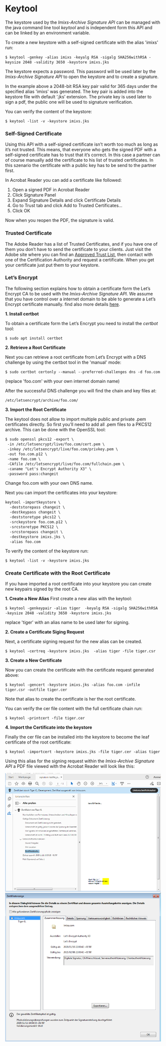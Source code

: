 # Keytool

The keystore used by the *Imixs-Archive Signature API* can be managed with the java command line tool *keytool* and is independent form this API and can be linked by an environment variable. 

To create a new  keystore with a self-signed certificate with the alias 'imixs' run:


	$ keytool -genkey -alias imixs -keyalg RSA -sigalg SHA256withRSA -keysize 2048 -validity 3650 -keystore imixs.jks

The keystore expects a password. This password will be used later by the *Imixs-Archive Signature API* to open the keystore and to create a signature.

In the example above a 2048-bit RSA key pair valid for 365 days under the specified alias 'imixs' was generated. 
 The key pair is added into the keystore file with default ‘.jks’ extension. The private key is used later to sign a pdf, the public one will be used to signature verification. 
 
You can verify the content of the keystore:

	$ keytool -list -v -keystore imixs.jks

### Self-Signed Certificate

Using this API with a self-signed certificate isn’t worth too much as long as it’s not trusted. This means, that everyone who gets the signed PDF with a self-signed certificate has to trust that it’s correct. In this case a partner can of course manually add the certificate to his list of trusted certificates. In this szenario the certificate with a public key has to be send to the partner first. 

In Acrobat Reader you can add a certificate like followed:

 1. Open a signed PDF in Acrobat Reader
 2. Click Signature Panel
 3. Expand Signature Details and click Certificate Details
 4. Go to Trust tab and click Add to Trusted Certificates…
 5. Click OK

Now when you reopen the PDF, the signature is valid.

### Trusted Certificate

The Adobe Reader has a list of  Trusted Certificates, and if you have one of them you don’t have to send the certificate to your clients. Just visit the Adobe site where you can find an [Approved Trust List](https://helpx.adobe.com/acrobat/kb/approved-trust-list1.html), then contact with one of the Certification Authority and request a certificate. When you get your certificate just put them to your keystore.

### Let’s Encrypt

The following section explains how to obtain a certificate form the Let’s Encrypt CA to be used with the *Imixs-Archive Signature API*. We assume that you have control over a internet domain to be able to generate a Let’s Encrypt certificate manually. 
find also more details [here](https://ordina-jworks.github.io/security/2019/08/14/Using-Lets-Encrypt-Certificates-In-Java.html).


**1. Install certbot**

To obtain a certificate form the Let’s Encrypt  you need to install the *certbot* tool:

	$ sudo apt install certbot
	
**2. Retrieve a Root Certificate**
	
Next you can retrieve a root certificate from Let’s Encrypt with a DNS challenge by using the certbot tool in the 'manual' mode:

	$ sudo certbot certonly --manual --preferred-challenges dns -d foo.com
	
(replace 'foo.com' with your own internet domain name)


After the successful DNS challenge you will find the chain and key files at:

	/etc/letsencrypt/archive/foo.com/
	
**3. Import the Root Certificate**	
	
The keytool does not allow to import multiple public and private .pem certificates directly. So first you’ll need to add all .pem files to a PKCS12 archive. This can be done with the OpenSSL tool:
	
	$ sudo openssl pkcs12 -export \
	 -in /etc/letsencrypt/live/foo.com/cert.pem \
	 -inkey /etc/letsencrypt/live/foo.com/privkey.pem \
	 -out foo.com.p12 \
	 -name foo.com \
	 -CAfile /etc/letsencrypt/live/foo.com/fullchain.pem \
	 -caname "Let's Encrypt Authority X3" \
	 -password pass:changeit
	
	
Change foo.com with your own DNS name. 

Next you can import the certificates into your keystore:
	
	keytool -importkeystore \
	  -deststorepass changeit \
	  -destkeypass changeit \
	  -deststoretype pkcs12 \
	  -srckeystore foo.com.p12 \
	  -srcstoretype PKCS12 \
	  -srcstorepass changeit \
	  -destkeystore imixs.jks \
	  -alias foo.com
	
		
To verify the content of the keystore run:

	$ keytool -list -v -keystore imixs.jks
	

	
	
### Create Certificate with the Root Certificate

If you have imported a root certificate into your keystore you can create new keypairs  signed by the root CA.

**1. Create a New Alias**
First create a new alias with the keytool:

	$ keytool -genkeypair -alias tiger  -keyalg RSA -sigalg SHA256withRSA -keysize 2048 -validity 3650 -keystore imixs.jks

replace 'tiger' with an alias name to be used later for signing.

**2. Create a Certificate Siging Request**

Next, a certificate signing request for the new alias can be created.

	$ keytool -certreq -keystore imixs.jks  -alias tiger -file tiger.csr

**3. Create a New Certificate**	

Now you can create the certificate with the certificate request generated above:
	
	$ keytool -gencert -keystore imixs.jks -alias foo.com -infile tiger.csr -outfile tiger.cer

Note that alias to create the certificate is her the root certificate.

You can verify the cer file content with the full certificate chain run:

	$ keytool -printcert -file tiger.cer

	
**4. Import the Certificate into the keystore**

Finally the cer file can be installed into the keystore to become the leaf certificate of the root certificate:
	
	$ keytool -importcert -keystore imixs.jks -file tiger.cer -alias tiger


Using this alias for the signing request within the  *Imixs-Archive Signature API* a PDF file viewed with the Acrobat Reader will look like this:

<img src="imixs-signature-example-001.png">

<img src="imixs-signature-example-002.png">

	